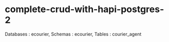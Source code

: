 # complete-crud-with-hapi-postgres-2

Databases : ecourier,
Schemas : ecourier,
Tables : courier_agent
